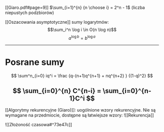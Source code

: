 [[Giaro.pdf#page=9]] $\sum_{i=1}^{n} {n \choose i} = 2^n - 1$ (liczba niepustych podzbiorów)

[[Oszacowania asymptotyczne]] sumy logarytmów: $$\sum_i^n \log i \in O(n \log n)$$
$$a^{\log b} = b^{\log a}$$

---
# Posrane sumy

$$ \sum^n_{i=0} iq^i = 
\frac {q-(n+1)q^{n+1} + nq^{n+2} }
	{(1-q)^2}
$$

$$ \sum_{i=0}^{n} C^{n-i} = \sum_{i=0}^{n-1}C^i
$$
---
[[Algorytmy rekurencyjne (Giaro)]]: uogólnione wzory rekurencyjne. Nie są wymagane na przedmiocie, dostępne są łatwiejsze wzory:
![[Rekurencja]]

![[Złożoność czasowa#^73e47c]]